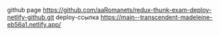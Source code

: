 github page https://github.com/aaRomanets/redux-thunk-exam-deploy-netlify-github.git
deploy-ссылка https://main--transcendent-madeleine-eb56a1.netlify.app/